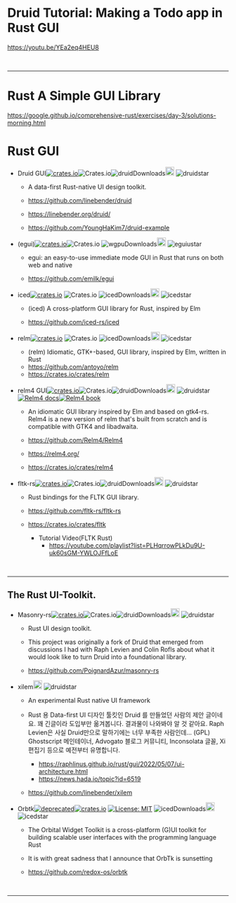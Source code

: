 # Druid Tutorial: Making a Todo app in Rust GUI

https://youtu.be/YEa2eq4HEU8

<br>

<hr>

# Rust A Simple GUI Library

https://google.github.io/comprehensive-rust/exercises/day-3/solutions-morning.html

# Rust GUI

- Druid GUI[![crates.io](https://img.shields.io/crates/v/druid.svg)](https://crates.io/crates/druid)![Crates.io](https://img.shields.io/crates/l/druid)![druidDownloads](https://img.shields.io/crates/d/druid.svg)<a href="https://github.com/inebender/druid"><img alt="githubicon" width="20px" src="https://user-images.githubusercontent.com/67513038/218287708-001511d7-1cce-42d3-92d2-4a61193b38f0.png" /></a>
![druidstar](https://img.shields.io/github/stars/linebender/druid.svg)

    - A data-first Rust-native UI design toolkit.
    
    - https://github.com/linebender/druid

    - https://linebender.org/druid/

    - https://github.com/YoungHaKim7/druid-example

- (egui)[![crates.io](https://img.shields.io/crates/v/egui.svg)](https://crates.io/crates/egui)![Crates.io](https://img.shields.io/crates/l/egui)
![wgpuDownloads](https://img.shields.io/crates/d/egui.svg)<a href="https://github.com/emilk/egui"><img alt="githubicon" width="20px" src="https://user-images.githubusercontent.com/67513038/218287708-001511d7-1cce-42d3-92d2-4a61193b38f0.png" /></a>
![eguiustar](https://img.shields.io/github/stars/emilk/egui.svg)

    - egui: an easy-to-use immediate mode GUI in Rust that runs on both web and native

    - https://github.com/emilk/egui

- iced[![crates.io](https://img.shields.io/crates/v/iced.svg)](https://crates.io/crates/iced)
![Crates.io](https://img.shields.io/crates/l/iced)
![icedDownloads](https://img.shields.io/crates/d/iced.svg)<a href="https://github.com/iced-rs/iced"><img alt="githubicon" width="20px" src="https://user-images.githubusercontent.com/67513038/218287708-001511d7-1cce-42d3-92d2-4a61193b38f0.png" /></a>
![icedstar](https://img.shields.io/github/stars/iced-rs/iced.svg)

    - (iced) A cross-platform GUI library for Rust, inspired by Elm

    - https://github.com/iced-rs/iced

- relm[![crates.io](https://img.shields.io/crates/v/relm.svg)](https://crates.io/crates/relm)
![Crates.io](https://img.shields.io/crates/l/relm)
![icedDownloads](https://img.shields.io/crates/d/relm.svg)<a href="https://github.com/antoyo/relm"><img alt="githubicon" width="20px" src="https://user-images.githubusercontent.com/67513038/218287708-001511d7-1cce-42d3-92d2-4a61193b38f0.png" /></a>
![icedstar](https://img.shields.io/github/stars/antoyo/relm.svg)

    - (relm) Idiomatic, GTK+-based, GUI library, inspired by Elm, written in Rust
    - https://github.com/antoyo/relm
    - https://crates.io/crates/relm
   
- relm4 GUI[![crates.io](https://img.shields.io/crates/v/relm4.svg)](https://crates.io/crates/reml4)![Crates.io](https://img.shields.io/crates/l/egui)![druidDownloads](https://img.shields.io/crates/d/relm4.svg)<a href="https://github.com/Relm4/Relm4"><img alt="githubicon" width="20px" src="https://user-images.githubusercontent.com/67513038/218287708-001511d7-1cce-42d3-92d2-4a61193b38f0.png" /></a>
![druidstar](https://img.shields.io/github/stars/Relm4/Relm4.svg)<a href="https://docs.rs/relm4/" rel="nofollow noopener noreferrer"><img src="https://img.shields.io/badge/rust-documentation-blue" alt="Relm4 docs"></a><a href="https://relm4.org/book/stable/" rel="nofollow noopener noreferrer"><img src="https://img.shields.io/badge/rust-book-fc0060" alt="Relm4 book"></a>

    - An idiomatic GUI library inspired by Elm and based on gtk4-rs. Relm4 is a new version of relm that's built from scratch and is compatible with GTK4 and libadwaita. 
    
    - https://github.com/Relm4/Relm4

    - https://relm4.org/

    - https://crates.io/crates/relm4

- fltk-rs[![crates.io](https://img.shields.io/crates/v/fltk.svg)](https://crates.io/crates/fltk)![Crates.io](https://img.shields.io/crates/l/fltk)![druidDownloads](https://img.shields.io/crates/d/fltk.svg)<a href="https://github.com/fltk-rs/fltk-rs"><img alt="githubicon" width="20px" src="https://user-images.githubusercontent.com/67513038/218287708-001511d7-1cce-42d3-92d2-4a61193b38f0.png" /></a>
![druidstar](https://img.shields.io/github/stars/fltk-rs/fltk-rs.svg)

    - Rust bindings for the FLTK GUI library.
    
    - https://github.com/fltk-rs/fltk-rs
 
    - https://crates.io/crates/fltk
      - Tutorial Video(FLTK Rust)
        - https://youtube.com/playlist?list=PLHqrrowPLkDu9U-uk60sGM-YWLOJFfLoE

<br>

<hr>

## The Rust UI-Toolkit.<br>

- Masonry-rs[![crates.io](https://img.shields.io/crates/v/masonry.svg)](https://crates.io/crates/masonry)![Crates.io](https://img.shields.io/crates/l/masonry)![druidDownloads](https://img.shields.io/crates/d/masonry.svg)<a href="https://github.com/PoignardAzur/masonry-rs"><img alt="githubicon" width="20px" src="https://user-images.githubusercontent.com/67513038/218287708-001511d7-1cce-42d3-92d2-4a61193b38f0.png" /></a>
![druidstar](https://img.shields.io/github/stars/PoignardAzur/masonry-rs.svg)

    - Rust UI design toolkit.

    - This project was originally a fork of Druid that emerged from discussions I had with Raph Levien and Colin Rofls about what it would look like to turn Druid into a foundational library.

    - https://github.com/PoignardAzur/masonry-rs


- xilem<a href="https://github.com/linebender/xilem"><img alt="githubicon" width="20px" src="https://user-images.githubusercontent.com/67513038/218287708-001511d7-1cce-42d3-92d2-4a61193b38f0.png" /></a>
![druidstar](https://img.shields.io/github/stars/linebender/xilem.svg)

    - An experimental Rust native UI framework

    - Rust 용 Data-first UI 디자인 툴킷인 Druid 를 만들었던 사람의 제안 글이네요. 꽤 긴글이라 도입부만 옮겨봅니다. 결과물이 나와봐야 알 것 같아요. Raph Levien은 사실 Druid만으로 말하기에는 너무 부족한 사람인데... (GPL) Ghostscript 메인테이너, Advogato 블로그 커뮤니티, Inconsolata 글꼴, Xi 편집기 등으로 예전부터 유명합니다.
      - https://raphlinus.github.io/rust/gui/2022/05/07/ui-architecture.html
      - https://news.hada.io/topic?id=6519

    - https://github.com/linebender/xilem

- Orbtk[![deprecated](http://badges.github.io/stability-badges/dist/deprecated.svg)](http://github.com/badges/stability-badges)[![crates.io](https://img.shields.io/crates/v/orbtk.svg)](https://crates.io/crates/orbtk)
[![License: MIT](https://img.shields.io/badge/License-MIT-yellow.svg)](https://opensource.org/licenses/MIT)
![icedDownloads](https://img.shields.io/crates/d/orbtk.svg)<a href="https://github.com/redox-os/orbtk"><img alt="githubicon" width="20px" src="https://user-images.githubusercontent.com/67513038/218287708-001511d7-1cce-42d3-92d2-4a61193b38f0.png" /></a>
![icedstar](https://img.shields.io/github/stars/redox-os/orbtk.svg)

    - The Orbital Widget Toolkit is a cross-platform (G)UI toolkit for building scalable user interfaces with the programming language Rust

    - It is with great sadness that I announce that OrbTk is sunsetting

    - https://github.com/redox-os/orbtk

<br>

<hr>

<br>

